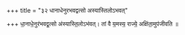 +++
title = "३२ धानाधेनुरभवद्वत्सो अस्यास्तिलोऽभवत्"

+++
धा॒नाधे॒नुर॑भवद्व॒त्सो अ॑स्यास्ति॒लोऽभ॑वत्। तां वै य॒मस्य॒ राज्ये॒ अक्षि॑ता॒मुप॑जीवति ॥